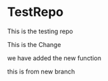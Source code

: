 # TestRepo
This is the testing repo


This is the Change

we have added the new function 

this is from new branch
